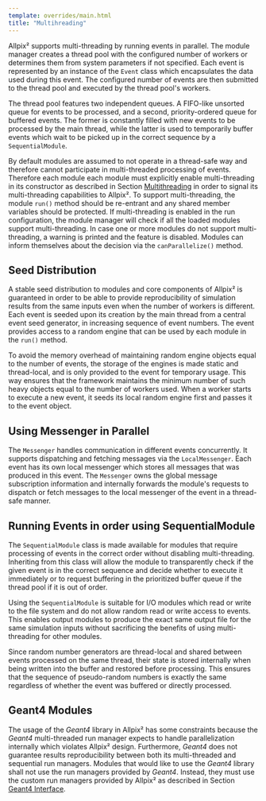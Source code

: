 ```yaml
---
template: overrides/main.html
title: "Multihreading"
---
```


Allpix² supports multi-threading by running events in parallel.
The module manager creates a thread pool with the configured number of workers or determines them from system parameters if not specified.
Each event is represented by an instance of the `Event` class which encapsulates the data used during this event. The configured number of events are then submitted to the thread pool and executed by the thread pool's workers.

The thread pool features two independent queues.
A FIFO-like unsorted queue for events to be processed, and a second, priority-ordered queue for buffered events.
The former is constantly filled with new events to be processed by the main thread, while the latter is used to temporarily buffer events which wait to be picked up in the correct sequence by a `SequentialModule`.

By default modules are assumed to not operate in a thread-safe way and therefore cannot participate in multi-threaded processing of events.
Therefore each module each module must explicitly enable multi-threading in its constructor as described in Section [Multithreading](multithreading.md) in order to signal its multi-threading capabilities to Allpix².
To support multi-threading, the module `run()` method should be re-entrant and any shared member variables should be protected.
If multi-threading is enabled in the run configuration, the module manager will check if all the loaded modules support multi-threading.
In case one or more modules do not support multi-threading, a warning is printed and the feature is disabled. Modules can inform themselves about the decision via the `canParallelize()` method.

Seed Distribution
-----------------

A stable seed distribution to modules and core components of Allpix² is guaranteed in order to be able to provide reproducibility of simulation results from the same inputs even when the number of workers is different. Each event is seeded upon its creation by the main thread from a central event seed generator, in increasing sequence of event numbers. The event provides access to a random engine that can be used by each module in the `run()` method.

To avoid the memory overhead of maintaining random engine objects equal to the number of events, the storage of the engines is made static and thread-local, and is only provided to the event for temporary usage. This way ensures that the framework maintains the minimum number of such heavy objects equal to the number of workers used. When a worker starts to execute a new event, it seeds its local random engine first and passes it to the event object.

Using Messenger in Parallel
---------------------------

The `Messenger` handles communication in different events concurrently. It supports dispatching and fetching messages via the `LocalMessenger`.
Each event has its own local messenger which stores all messages that was produced in this event.
The `Messenger` owns the global message subscription information and internally forwards the module's requests to dispatch or fetch messages to the local messenger of the event in a thread-safe manner.

Running Events in order using SequentialModule
----------------------------------------------

The `SequentialModule` class is made available for modules that require processing of events in the correct order without disabling multi-threading.
Inheriting from this class will allow the module to transparently check if the given event is in the correct sequence and decide whether to execute it immediately or to request buffering in the prioritized buffer queue if the thread pool if it is out of order.

Using the `SequentialModule` is suitable for I/O modules which read or write to the file system and do not allow random read or write access to events.
This enables output modules to produce the exact same output file for the same simulation inputs without sacrificing the benefits of using multi-threading for other modules.

Since random number generators are thread-local and shared between events processed on the same thread, their state is stored internally when being written into the buffer and restored before processing.
This ensures that the sequence of pseudo-random numbers is exactly the same regardless of whether the event was buffered or directly processed.

Geant4 Modules
--------------

The usage of the *Geant4* library in Allpix² has some constraints because the *Geant4* multi-threaded run manager expects to handle parallelization internally which violates Allpix² design.
Furthermore, *Geant4* does not guarantee results reproducibility between both its multi-threaded and sequential run managers. Modules that would like to use the *Geant4* library shall not use the run managers provided by *Geant4*.
Instead, they must use the custom run managers provided by Allpix² as described in Section [Geant4 Interface](geant4-interface.md).
